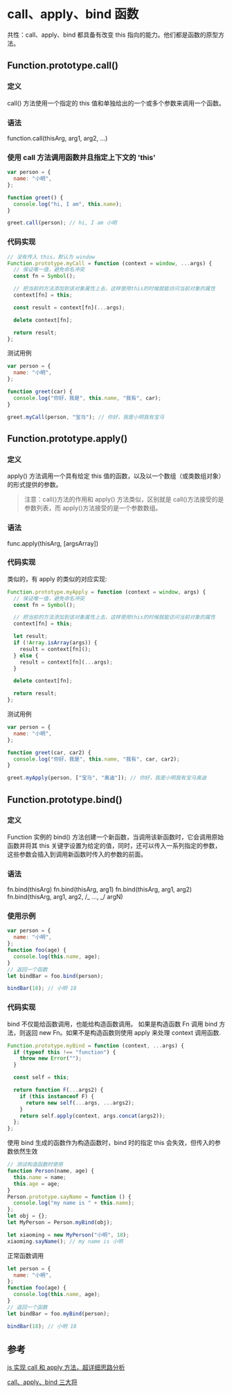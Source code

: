 # call、apply、bind 函数

共性：call、apply、bind 都具备有改变 this 指向的能力。他们都是函数的原型方法。

## Function.prototype.call()

### 定义

call() 方法使用一个指定的 this 值和单独给出的一个或多个参数来调用一个函数。

### 语法

function.call(thisArg, arg1, arg2, ...)

### 使用 call 方法调用函数并且指定上下文的 'this'

```js
var person = {
  name: "小明",
};

function greet() {
  console.log("hi, I am", this.name);
}

greet.call(person); // hi, I am 小明
```

### 代码实现

```js
// 没有传入 this，默认为 window
Function.prototype.myCall = function (context = window, ...args) {
  // 保证唯一值，避免命名冲突
  const fn = Symbol();

  // 把当前的方法添加到该对象属性上去，这样使用this的时候就能访问当前对象的属性
  context[fn] = this;

  const result = context[fn](...args);

  delete context[fn];

  return result;
};
```

测试用例

```js
var person = {
  name: "小明",
};

function greet(car) {
  console.log("你好，我是", this.name, "我有", car);
}

greet.myCall(person, "宝马"); // 你好，我是小明我有宝马
```

## Function.prototype.apply()

### 定义

apply() 方法调用一个具有给定 this 值的函数，以及以一个数组（或类数组对象）的形式提供的参数。

> 注意：call()方法的作用和 apply() 方法类似，区别就是 call()方法接受的是参数列表，而 apply()方法接受的是一个参数数组。

### 语法

func.apply(thisArg, [argsArray])

### 代码实现

类似的，有 apply 的类似的对应实现:

```js
Function.prototype.myApply = function (context = window, args) {
  // 保证唯一值，避免命名冲突
  const fn = Symbol();

  // 把当前的方法添加到该对象属性上去，这样使用this的时候就能访问当前对象的属性
  context[fn] = this;

  let result;
  if (!Array.isArray(args)) {
    result = context[fn]();
  } else {
    result = context[fn](...args);
  }

  delete context[fn];

  return result;
};
```

测试用例

```js
var person = {
  name: "小明",
};

function greet(car, car2) {
  console.log("你好，我是", this.name, "我有", car, car2);
}

greet.myApply(person, ["宝马", "奥迪"]); // 你好，我是小明我有宝马奥迪
```

## Function.prototype.bind()

### 定义

Function 实例的 bind() 方法创建一个新函数，当调用该新函数时，它会调用原始函数并将其 this 关键字设置为给定的值，同时，还可以传入一系列指定的参数，这些参数会插入到调用新函数时传入的参数的前面。

### 语法

fn.bind(thisArg)
fn.bind(thisArg, arg1)
fn.bind(thisArg, arg1, arg2)
fn.bind(thisArg, arg1, arg2, /_ …, _/ argN)

### 使用示例

```js
var person = {
  name: "小明",
};
function foo(age) {
  console.log(this.name, age);
}
// 返回一个函数
let bindBar = foo.bind(person);

bindBar(18); // 小明 18
```

### 代码实现

bind 不仅能给函数调用，也能给构造函数调用。
如果是构造函数 Fn 调用 bind 方法，则返回 new Fn。如果不是构造函数则使用 apply 来处理 context 调用函数.

```js
Function.prototype.myBind = function (context, ...args) {
  if (typeof this !== "function") {
    throw new Error("");
  }

  const self = this;

  return function F(...args2) {
    if (this instanceof F) {
      return new self(...args, ...args2);
    }
    return self.apply(context, args.concat(args2));
  };
};
```

使用 bind 生成的函数作为构造函数时，bind 时的指定 this 会失效，但传入的参数依然生效

```js
// 测试构造函数时使用
function Person(name, age) {
  this.name = name;
  this.age = age;
}
Person.prototype.sayName = function () {
  console.log("my name is " + this.name);
};
let obj = {};
let MyPerson = Person.myBind(obj);

let xiaoming = new MyPerson("小明", 18);
xiaoming.sayName(); // my name is 小明
```

正常函数调用

```js
let person = {
  name: "小明",
};
function foo(age) {
  console.log(this.name, age);
}
// 返回一个函数
let bindBar = foo.myBind(person);

bindBar(18); // 小明 18
```

## 参考

[js 实现 call 和 apply 方法，超详细思路分析](https://www.cnblogs.com/echolun/p/12144344.html)

[call、apply、bind 三大将](https://fe.azhubaby.com/JavaScript/call%E3%80%81apply%E3%80%81bind%E4%B8%89%E5%A4%A7%E5%B0%86.html)
